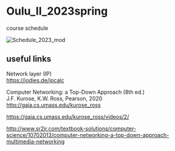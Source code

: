 # Oulu_II_2023spring

course schedule

![Schedule_2023_mod](https://user-images.githubusercontent.com/25344978/226185867-e611f98d-2c06-4c2e-b8b9-5b62907a8676.png)



## useful links

Network layer (IP)   
https://jodies.de/ipcalc


Computer Networking: a Top-Down Approach (8th ed.)  
J.F. Kurose, K.W. Ross, Pearson, 2020  
http://gaia.cs.umass.edu/kurose_ross  

https://gaia.cs.umass.edu/kurose_ross/videos/2/

http://www.sr2jr.com/textbook-solutions/computer-science/10702013/computer-networking-a-top-down-approach-multimedia-networking

